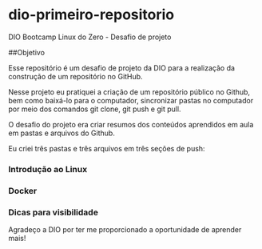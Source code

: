 # dio-primeiro-repositorio
DIO Bootcamp Linux do Zero - Desafio de projeto

##Objetivo

Esse repositório é um desafio de projeto da DIO para a realização da construção de um repositório no GitHub.

Nesse projeto eu pratiquei a criação de um repositório público no Github, bem como baixá-lo para o computador, sincronizar pastas no computador por meio dos comandos git clone, git push e git pull.

O desafio do projeto era criar resumos dos conteúdos aprendidos em aula em pastas e arquivos do Github.

Eu criei três pastas e três arquivos em três seções de push:
### Introdução ao Linux
### Docker
### Dicas para visibilidade

Agradeço a DIO por ter me proporcionado a oportunidade de aprender mais!
